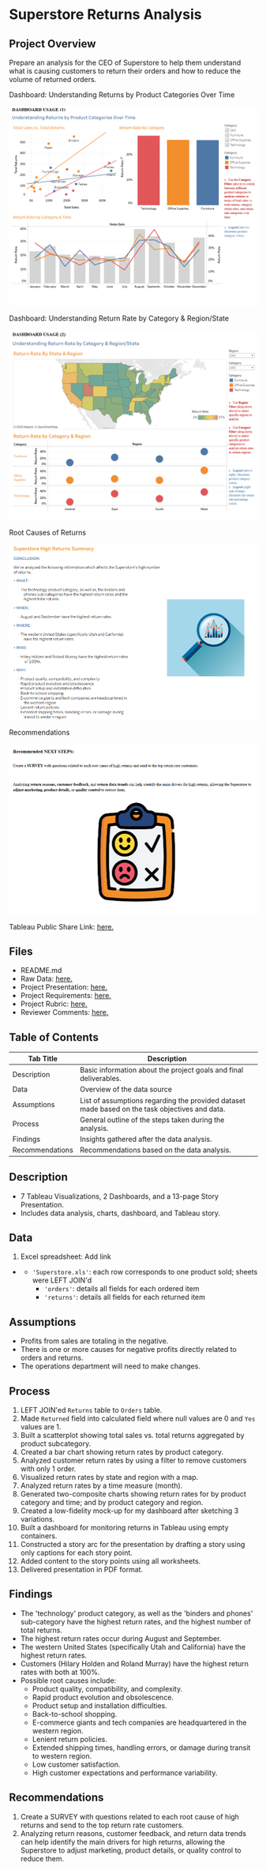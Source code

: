 # Superstore Returns Analysis

## Project Overview
Prepare an analysis for the CEO of Superstore to help them understand what is causing customers to return their orders and how to reduce the volume of returned orders.

Dashboard: Understanding Returns by Product Categories Over Time

![image](https://github.com/murry-kristy/Data_projects_TripleTen/blob/main/Superstore%20Returns%20Analysis/Superstore%20Returns%20by%20Product%20Categories%20Over%20Time%20Dashboard%20Screenshot.png)

Dashboard: Understanding Return Rate by Category & Region/State

![image](https://github.com/murry-kristy/Data_projects_TripleTen/blob/main/Superstore%20Returns%20Analysis/Superstore%20Returns%20by%20Category%20and%20Region%20State%20Dashboard%20Screenshot.png)

Root Causes of Returns

![image](https://github.com/murry-kristy/Data_projects_TripleTen/blob/main/Superstore%20Returns%20Analysis/Superstore%20Returns%20Summary%20Screenshot.png)

Recommendations

![image](https://github.com/murry-kristy/Data_projects_TripleTen/blob/main/Superstore%20Returns%20Analysis/Superstore%20Returns%20Recc%20Screenshot.png)

Tableau Public Share Link: <a href='https://public.tableau.com/views/KristyMurrySprint5Project1/SuperstoreReturnsPresentation?:language=en-US&:sid=06DA54D870624B109B37BD9A96C60DD1-0:0&:redirect=auth&:display_count=n&:origin=viz_share_link' target=_blank><u>here</u>.</a> 

## Files
- README.md
- Raw Data: <a href='https://github.com/murry-kristy/Data_projects_TripleTen/blob/main/Superstore%20Returns%20Analysis/Superstore%20Project%205%20Data.xls' target=_blank><u>here</u>.</a>
- Project Presentation: <a href='https://github.com/murry-kristy/Data_projects_TripleTen/blob/main/Superstore%20Returns%20Analysis/Superstore%20Returns%20Presentation.pdf' target=_blank><u>here</u>.</a>
- Project Requirements: <a href='https://github.com/murry-kristy/Data_projects_TripleTen/blob/main/Superstore%20Returns%20Analysis/README%20Superstore%20Returns%20Project%20Requirements.md' target=_blank><u>here</u>.</a>
- Project Rubric: <a href='https://github.com/murry-kristy/Data_projects_TripleTen/blob/main/Superstore%20Returns%20Analysis/Sprint%205%20Project%20Rubric.pdf' target=_blank><u>here</u>.</a>
- Reviewer Comments: <a href='https://github.com/murry-kristy/Data_projects_TripleTen/blob/main/Superstore%20Returns%20Analysis/Reviewer%20Comments%20Superstore%20Returns%20.png' target=_blank><u>here</u>.</a>

## Table of Contents
| Tab Title| Description | 
| -------- | ------------|
| Description | Basic information about the project goals and final deliverables. |
| Data | Overview of the data source |
| Assumptions | List of assumptions regarding the provided dataset made based on the task objectives and data. |
| Process | General outline of the steps taken during the analysis. |
| Findings | Insights gathered after the data analysis. |
| Recommendations | Recommendations based on the data analysis. |

## Description
- 7 Tableau Visualizations, 2 Dashboards, and a 13-page Story Presentation.
- Includes data analysis, charts, dashboard, and Tableau story.

## Data
1. Excel spreadsheet: Add link
- - `'Superstore.xls'`: each row corresponds to one product sold; sheets were LEFT JOIN'd
    - `'orders'`: details all fields for each ordered item
    - `'returns'`: details all fields for each returned item

## Assumptions
- Profits from sales are totaling in the negative.	
- There is one or more causes for negative profits directly related to orders and returns.
- The operations department will need to make changes.

## Process
1. LEFT JOIN'ed `Returns` table to `Orders` table.
2. Made `Returned` field into calculated field where null values are 0 and `Yes` values are 1.
3. Built a scatterplot showing total sales vs. total returns aggregated by product subcategory.
4. Created a bar chart showing return rates by product category.
5. Analyzed customer return rates by using a filter to remove customers with only 1 order.
6. Visualized return rates by state and region with a map.
7. Analyzed return rates by a time measure (month).
8. Generated two-composite charts showing return rates for by product category and time; and by product category and region.
9. Created a low-fidelity mock-up for my dashboard after sketching 3 variations.
10. Built a dashboard for monitoring returns in Tableau using empty containers. 
11. Constructed a story arc for the presentation by drafting a story using only captions for each story point.
12. Added content to the story points using all worksheets.
13. Delivered presentation in PDF format. 

## Findings
- The 'technology' product category, as well as the 'binders and phones' sub-category have the highest return rates, and the highest number of total returns.  
- The highest return rates occur during August and September.
- The western United States (specifically Utah and California) have the highest return rates.
- Customers (Hilary Holden and Roland Murray) have the highest return rates with both at 100%. 
- Possible root causes include:
  - Product quality, compatibility, and complexity.
  - Rapid product evolution and obsolescence.
  - Product setup and installation difficulties.
  - Back-to-school shopping.
  - E-commerce giants and tech companies are headquartered in the western region.
  - Lenient return policies.
  - Extended shipping times, handling errors, or damage during transit to western region.
  - Low customer satisfaction.
  - High customer expectations and performance variability.

## Recommendations
1. Create a SURVEY with questions related to each root cause of high returns and send to the top return rate customers. 
2. Analyzing return reasons, customer feedback, and return data trends can help identify the main drivers for high returns, allowing the Superstore to adjust marketing, product details, or quality control to reduce them. 

